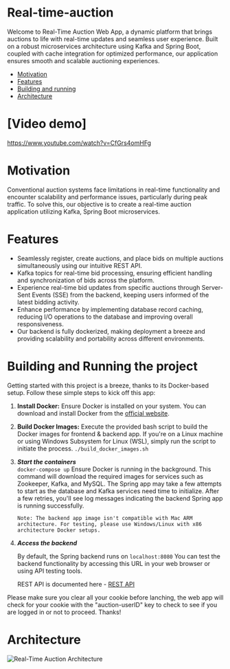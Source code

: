 # Real-time-auction
Welcome to Real-Time Auction Web App, a dynamic platform that brings auctions to life with real-time updates and seamless user experience. Built on a robust microservices architecture using Kafka and Spring Boot, coupled with cache integration for optimized performance, our application ensures smooth and scalable auctioning experiences.

- [Motivation](#motivation)
- [Features](#Features)
- [Building and running](#building-and-running-the-project)
- [Architecture](#architecture)


# [Video demo] 
https://www.youtube.com/watch?v=CfGrs4omHFg


#  Motivation
   Conventional auction systems face limitations in real-time functionality and encounter scalability and performance issues, particularly during peak traffic. To solve this, our objective is to create a real-time auction application utilizing Kafka, Spring Boot microservices. 

# Features
-  Seamlessly register, create auctions, and place bids on multiple auctions simultaneously using our intuitive REST API.
-  Kafka topics for real-time bid processing, ensuring efficient handling and synchronization of bids across the platform.
-  Experience real-time bid updates from specific auctions through Server-Sent Events (SSE) from the backend, keeping users informed of the latest bidding activity.
-  Enhance performance by implementing database record caching, reducing I/O operations to the database and improving overall responsiveness.
-  Our backend is fully dockerized, making deployment a breeze and providing scalability and portability across different environments.

# Building and Running the project
Getting started with this project is a breeze, thanks to its Docker-based setup. Follow these simple steps to kick off this app:

1. **Install Docker:**
   Ensure Docker is installed on your system. You can download and install Docker from the [official website](https://www.docker.com/get-started).

2. **Build Docker Images:**
   Execute the provided bash script to build the Docker images for frontend & backend app. If you're on a Linux machine or using Windows Subsystem for Linux (WSL), simply run the script to initiate the process.
```./build_docker_images.sh```

3. ***Start the containers***   
    ```docker-compose up```
    Ensure Docker is running in the background. This command will download the required images for services such as Zookeeper, Kafka, and MySQL. The Spring app may take a few attempts to start as the database and Kafka services need time to initialize. After a few retries, you'll see log messages indicating the backend Spring app is running successfully.

    `Note: The backend app image isn't compatible with Mac ARM architecture. For testing, please use Windows/Linux with x86 architecture Docker setups.`

4.  ***Access the backend***

    By default, the Spring backend runs on `localhost:8080` You can test the backend functionality by accessing this URL in your web browser or using API testing tools.
    
    REST API is documented here - [REST API](/backend/restAPI.md)

   Please make sure you clear all your cookie before lanching, the web app will check for your cookie with the "auction-userID" key to check to see if you are logged in or not to proceed. Thanks!
# Architecture
   ![Real-Time Auction Architecture](architecture.PNG)
